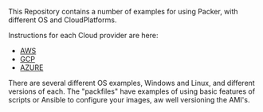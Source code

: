 This Repository contains a number of examples for using Packer, with different OS and CloudPlatforms.

Instructions for each Cloud provider are here:

- [AWS](docs/AWS.MD)
- [GCP](docs/GCP.MD)
- [AZURE](docs/AZURE.MD)

There are several different OS examples, Windows and Linux, and different versions of each.
The "packfiles" have examples of using basic features of scripts or Ansible to configure your images, aw well versioning the AMI's.
